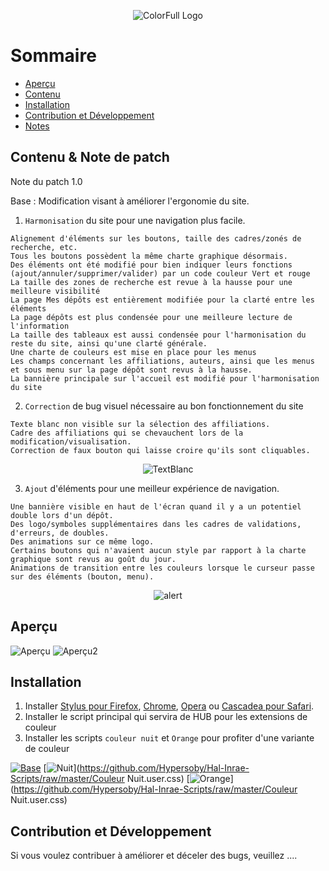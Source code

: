 <p align="center">
  <img alt="ColorFull Logo" src="https://i.imgur.com/IhsojxA.png">
  <br>
  

# Sommaire

  * [Aperçu](#Aperçu)
  * [Contenu](#Contenu-&-Note-de-patch)
  * [Installation](#installation)
  * [Contribution et Développement](#Contribution-et-Développement)
  * [Notes](#notes)

## Contenu & Note de patch

Note du patch 1.0

Base : Modification visant à améliorer l'ergonomie du site.

1. `Harmonisation` du site pour une navigation plus facile.
```
Alignement d'éléments sur les boutons, taille des cadres/zonés de recherche, etc.
Tous les boutons possèdent la même charte graphique désormais.
Des éléments ont été modifié pour bien indiquer leurs fonctions (ajout/annuler/supprimer/valider) par un code couleur Vert et rouge
La taille des zones de recherche est revue à la hausse pour une meilleure visibilité
La page Mes dépôts est entièrement modifiée pour la clarté entre les éléments
La page dépôts est plus condensée pour une meilleure lecture de l'information
La taille des tableaux est aussi condensée pour l'harmonisation du reste du site, ainsi qu'une clarté générale.
Une charte de couleurs est mise en place pour les menus
Les champs concernant les affiliations, auteurs, ainsi que les menus et sous menu sur la page dépôt sont revus à la hausse.
La bannière principale sur l'accueil est modifié pour l'harmonisation du site
```
2. `Correction` de bug visuel nécessaire au bon fonctionnement du site
```
Texte blanc non visible sur la sélection des affiliations.
Cadre des affiliations qui se chevauchent lors de la modification/visualisation.
Correction de faux bouton qui laisse croire qu'ils sont cliquables.
```
<p align="center">
  <img alt="TextBlanc" src="https://i.imgur.com/rKENzmx.png">
  <br>

3. `Ajout` d'éléments pour une meilleur expérience de navigation.
```
Une bannière visible en haut de l'écran quand il y a un potentiel double lors d'un dépôt.
Des logo/symboles supplémentaires dans les cadres de validations, d'erreurs, de doubles.
Des animations sur ce même logo.
Certains boutons qui n'avaient aucun style par rapport à la charte graphique sont revus au goût du jour.
Animations de transition entre les couleurs lorsque le curseur passe sur des éléments (bouton, menu).
```

<p align="center">
  <img alt="alert" src="https://i.imgur.com/c4MFMG3.png">
  <br>

  
## Aperçu

![Aperçu](https://i.imgur.com/2XUcOQC.png)
![Aperçu2](https://i.imgur.com/LpmhLVM.png)

## Installation

1. Installer [Stylus pour Firefox](https://addons.mozilla.org/en-US/firefox/addon/styl-us/), [Chrome](https://chrome.google.com/webstore/detail/stylus/clngdbkpkpeebahjckkjfobafhncgmne), [Opera](https://addons.opera.com/en-gb/extensions/details/stylus/) ou [Cascadea pour Safari](https://cascadea.app/).
2. Installer le script principal qui servira de HUB pour les extensions de couleur
3. Installer les scripts `couleur nuit` et `Orange` pour profiter d'une variante de couleur

[![Base](https://i.imgur.com/WdXFMZ3.png)](https://github.com/Hypersoby/Hal-Inrae-Scripts/raw/master/Base.user.css)
[![Nuit](https://i.imgur.com/zKLsWz5.png)](https://github.com/Hypersoby/Hal-Inrae-Scripts/raw/master/Couleur Nuit.user.css)
[![Orange](https://i.imgur.com/kpYaQ5K.png)](https://github.com/Hypersoby/Hal-Inrae-Scripts/raw/master/Couleur Nuit.user.css)

## Contribution et Développement

Si vous voulez contribuer à améliorer et déceler des bugs, veuillez ....
